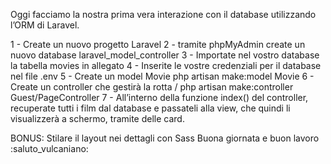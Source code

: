 Oggi facciamo la nostra prima vera interazione con il database utilizzando l’ORM di Laravel.

1 - Create un nuovo progetto Laravel
2 - tramite phpMyAdmin create un nuovo database laravel_model_controller
3 - Importate nel vostro database la tabella movies in allegato
4 - Inserite le vostre credenziali per il database nel file .env
5 - Create un model Movie
php artisan make:model Movie
6 - Create un controller che gestirà la rotta /
php artisan make:controller Guest/PageController
7 - All’interno della funzione index() del controller, recuperate tutti i film dal database e passateli alla view, che quindi li visualizzerà a schermo, tramite delle card.

BONUS:
Stilare il layout nei dettagli con Sass
Buona giornata e buon lavoro
:saluto_vulcaniano:
